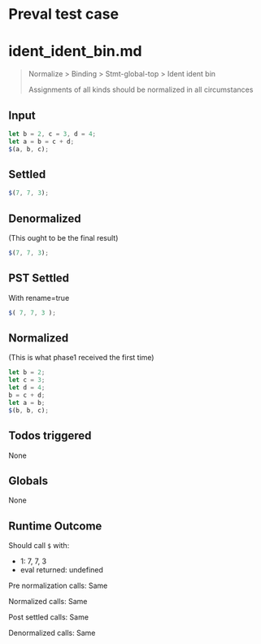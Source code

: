 # Preval test case

# ident_ident_bin.md

> Normalize > Binding > Stmt-global-top > Ident ident bin
>
> Assignments of all kinds should be normalized in all circumstances

## Input

`````js filename=intro
let b = 2, c = 3, d = 4;
let a = b = c + d;
$(a, b, c);
`````


## Settled


`````js filename=intro
$(7, 7, 3);
`````


## Denormalized
(This ought to be the final result)

`````js filename=intro
$(7, 7, 3);
`````


## PST Settled
With rename=true

`````js filename=intro
$( 7, 7, 3 );
`````


## Normalized
(This is what phase1 received the first time)

`````js filename=intro
let b = 2;
let c = 3;
let d = 4;
b = c + d;
let a = b;
$(b, b, c);
`````


## Todos triggered


None


## Globals


None


## Runtime Outcome


Should call `$` with:
 - 1: 7, 7, 3
 - eval returned: undefined

Pre normalization calls: Same

Normalized calls: Same

Post settled calls: Same

Denormalized calls: Same
